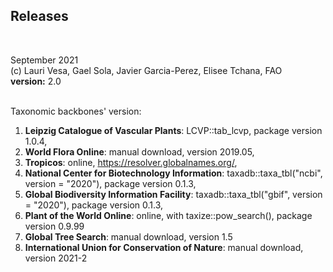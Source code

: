 ## Releases
<br>
<p style=" font-size:14px; text-align:justify;">
September 2021&nbsp;&nbsp;
<br>
(c) Lauri Vesa, Gael Sola, Javier Garcia-Perez, Elisee Tchana, FAO
<br>
<b>version:</b> 2.0

<br>
<br>

Taxonomic backbones' version:

1. <b>Leipzig Catalogue of Vascular Plants</b>: LCVP::tab_lcvp, package version 1.0.4,
1. <b>World Flora Online</b>: manual download, version 2019.05,
1. <b>Tropicos</b>: online, https://resolver.globalnames.org/,
1. <b>National Center for Biotechnology Information</b>: taxadb::taxa_tbl("ncbi", version = "2020"), package version 0.1.3,
1. <b>Global Biodiversity Information Facility</b>: taxadb::taxa_tbl("gbif", version = "2020"), package version 0.1.3,
1. <b>Plant of the World Online</b>: online, with taxize::pow_search(), package version 0.9.99
1. <b>Global Tree Search</b>: manual download, version 1.5
1. <b>International Union for Conservation of Nature</b>: manual download, version 2021-2
